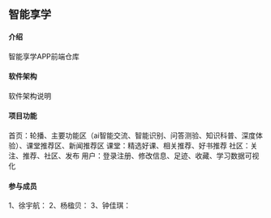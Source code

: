 ## 智能享学

#### 介绍
智能享学APP前端仓库

#### 软件架构
软件架构说明
#### 项目功能
首页：轮播、主要功能区（ai智能交流、智能识别、问答测验、知识科普、深度体验）、课堂推荐区、新闻推荐区
课堂：精选好课、相关推荐、好书推荐
社区：关注、推荐、社区、发布
用户：登录注册、修改信息、足迹、收藏、学习数据可视化

#### 参与成员

1、徐宇航：
2、杨楹贝：
3、钟佳琪：


